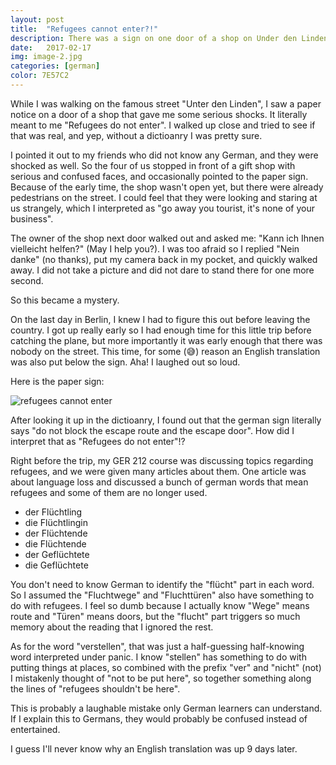 ```yaml
---
layout: post
title:  "Refugees cannot enter?!"
description: There was a sign on one door of a shop on Under den Linden which says "refugees do not enter", or was there?
date:   2017-02-17
img: image-2.jpg
categories: [german]
color: 7E57C2
---
```


While I was walking on the famous street "Unter den Linden", I saw a paper notice on a door of a shop that gave me some serious shocks. It literally meant to me "Refugees do not enter". I walked up close and tried to see if that was real, and yep, without a dictioanry I was pretty sure.

I pointed it out to my friends who did not know any German, and they were shocked as well. So the four of us stopped in front of a gift shop with serious and confused faces, and occasionally pointed to the paper sign. Because of the early time, the shop wasn't open yet, but there were already pedestrians on the street. I could feel that they were looking and staring at us strangely, which I interpreted as "go away you tourist, it's none of your business".

The owner of the shop next door walked out and asked me: "Kann ich Ihnen vielleicht helfen?" (May I help you?). I was too afraid so I replied "Nein danke" (no thanks), put my camera back in my pocket, and quickly walked away. I did not take a picture and did not dare to stand there for one more second.

So this became a mystery.

On the last day in Berlin, I knew I had to figure this out before leaving the country. I got up really early so I had enough time for this little trip before catching the plane, but more importantly it was early enough that there was nobody on the street. This time, for some (😅) reason an English translation was also put below the sign. Aha! I laughed out so loud.

Here is the paper sign:

![refugees cannot enter]()

After looking it up in the dictioanry, I found out that the german sign literally says "do not block the escape route and the escape door". How did I interpret that as "Refugees do not enter"!?

Right before the trip, my GER 212 course was discussing topics regarding refugees, and we were given many articles about them. One article was about language loss and discussed a bunch of german words that mean refugees and some of them are no longer used.

- der Flüchtling
- die Flüchtlingin
- der Flüchtende
- die Flüchtende
- der Geflüchtete
- die Geflüchtete

You don't need to know German to identify the "flücht" part in each word. So I assumed the "Fluchtwege" and "Fluchttüren" also have something to do with refugees. I feel so dumb because I actually know "Wege" means route and "Türen" means doors, but the "flucht" part triggers so much memory about the reading that I ignored the rest.

As for the word "verstellen", that was just a half-guessing half-knowing word interpreted under panic. I know "stellen" has something to do with putting things at places, so combined with the prefix "ver" and "nicht" (not) I mistakenly thought of "not to be put here", so together something along the lines of "refugees shouldn't be here".

This is probably a laughable mistake only German learners can understand. If I explain this to Germans, they would probably be confused instead of entertained.

I guess I'll never know why an English translation was up 9 days later.
